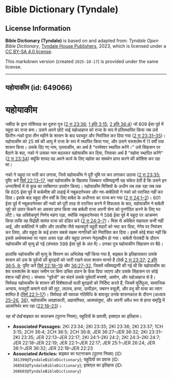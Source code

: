 # Bible Dictionary (Tyndale)

## License Information

**Bible Dictionary (Tyndale)** is based on and adapted from: _Tyndale Open Bible Dictionary_, [Tyndale House Publishers](https://tyndaleopenresources.com/), 2023, which is licensed under a [CC BY-SA 4.0 license](https://creativecommons.org/licenses/by-sa/4.0/legalcode.en).

This markdown version (created `2025-10-17`) is provided under the same license.



--------------------------------

## यहोयाकीम (id: 649066)

यहोयाकीम
========

जबीदा के द्वारा योशियाह का दूसरा पुत्र ([2 रा 23:36](https://ref.ly/2Kgs23:36); [1 इति 3:15](https://ref.ly/1Chr3:15); [2 इति 36:4](https://ref.ly/2Chr36:4)) जो 609 ईसा पूर्व में यहूदा का राजा बना। उसने अपने छोटे भाई यहोआहाज को राजा के रूप में प्रतिस्थापित किया जब उसे फ़िरौन\-नको द्वारा तीन महीने के शासन के बाद पदच्युत और निर्वासित कर दिया गया ([2 रा 23:31–35](https://ref.ly/2Kgs23:31-2Kgs23:35))। यहोयाकीम को 25 वर्ष की आयु में राजा के रूप में स्थापित किया गया, और उसने यरूशलेम में 11 वर्षों तक शासन किया। उसके दिए गए नाम, एलयाकीम, का अर्थ है "परमेश्वर स्थापित करेंगे।" उसे सिंहासन पर बैठाने के बाद, नको ने उसका नाम बदलकर यहोयाकीम कर दिया, जिसका अर्थ है "यहोवा स्थापित करेंगे" ([2 रा 23:34](https://ref.ly/2Kgs23:34)) क्यूंकि शायद वह अपने कार्य के लिए यहोवा का समर्थन प्राप्त करने की कोशिश कर रहा था।

नको ने यहूदा पर भारी कर लगाया, जिसे यहोयाकीम ने पूरी भूमि पर कर लगाकर उठाया ([2 रा 23:35](https://ref.ly/2Kgs23:35); पुष्टि करें [यिर्म 22:13–17](https://ref.ly/Jer22:13-Jer22:17), जहां यहोयाकीम के खिलाफ धिक्कार भविष्यद्वाणी यह संकेत देती है कि उसने इन धनराशियों में से कुछ का व्यक्तिगत उपयोग किया)। यहोयाकीम मिस्रियों के अधीन तब तक रहा जब तक कि 605 ईसा पूर्व में कर्कमीश की लड़ाई में नबूकदनेस्सर और नव\-बाबेलियों ने नको को पराजित नहीं कर दिया। इसके बाद यहूदा तीन वर्षों के लिए बाबेल के अधीनता का राज्य बन गया ([2 रा 24:1–2](https://ref.ly/2Kgs24:1-2Kgs24:2))। 601 ईसा पूर्व में नबूकदनेस्सर की नको को पूरी तरह से पराजित करने में विफलता के बाद, यहोयाकीम ने बाबेली जूऐ को उतार फेंकने का अवसर प्राप्त किया जब बाबेली राजा अपनी सेना को पुनर्गठित करने के लिए घर लौटे। यह अविवेकपूर्ण निर्णय महंगा पड़ा, क्योंकि नबूकदनेस्सर ने 598 ईसा पूर्व में यहूदा पर आक्रमण किया ताकि वह विद्रोही सामंत राजा को दंडित करे ([2 रा 24:3–7](https://ref.ly/2Kgs24:3-2Kgs24:7))। मिस्र से अपेक्षित सहायता कभी नहीं आई, और बाबेलियों ने दबीर और लाकीश जैसे महत्वपूर्ण यहूदी शहरों को नष्ट कर दिया, नेगेव पर नियंत्रण कर लिया, और यहूदा के कई हजार सबसे सक्षम नागरिकों को निर्वासित कर दिया। इसमें कोई शंका नहीं कि इससे अर्थव्यवस्था पर गहरा असर पड़ा और यहूदा लगभग नेतृत्वहीन हो गया। बाबेली घेराबंदी के दौरान यहोयाकीम की मृत्यु हो गई (संभवतः 598 ईसा पूर्व के अंत में)। उनका पुत्र यहोयाकीन सिंहासन पर बैठे।

हालांकि यहोयाकीम की मृत्यु के विवरण का अभिलेख नहीं किया गया है, बाइबल के इतिहासकार उसके शासन को उस के पूर्वजों की बुराइयों को जारी रखने वाला शासन मानते हैं (देखें [2 रा 23:37](https://ref.ly/2Kgs23:37); [2 इति 36:5, 8](https://ref.ly/2Chr36:5,2Chr36:8); पुष्टि करें [यिर्म 22:18–19](https://ref.ly/Jer22:18-Jer22:19) और [36:27–32](https://ref.ly/Jer36:27-Jer36:32), जिसमें भविष्यद्वाणी की गई थी कि यहोयाकीम का शव यरूशलेम के बाहर जमीन पर बिना उचित दफन के फेंक दिया जाएगा और उसके सिंहासन पर कोई वंशज नहीं होगा)। संभवतः "पूर्वजों" का संदर्भ उसके पूर्ववर्ती मनश्शे, आमोन, और यहोआहाज से है। यिर्मयाह यहोयाकीम के शासन की विशेषताओं वाली बुराइयों को निर्दिष्ट करते हैं, जिसमें मूर्तिपूजा, सामाजिक अन्याय, मजदूरी कमाने वाले की लूट, लालच, हत्या, उत्पीड़न, जबरन वसूली, और प्रभु की वाचा का त्याग शामिल है ([यिर्म 22:1–17](https://ref.ly/Jer22:1-Jer22:17))। यिर्मयाह की व्यापक गतिविधि के बावजूद उनके शासनकाल के दौरान (अध्याय [25–26](https://ref.ly/Jer25:1-Jer26:24), [36](https://ref.ly/Jer36:1-Jer36:32)), यहोयाकीम अवज्ञाकारी, अप्रायश्चित, आत्मसंतुष्ट, और अपनी अवैध रूप से प्राप्त समृद्धि में आत्मनिर्भर बना रहा ([22:18–23](https://ref.ly/Jer22:18-Jer22:23))।

*यह भी देखें* बाइबल का कालक्रम (पुराना नियम); यहूदियों के प्रवासी; इस्राएल का इतिहास।

* **Associated Passages:** 2KI 23:34; 2KI 23:35; 2KI 23:36; 2KI 23:37; 1CH 3:15; 2CH 36:4; 2CH 36:5; 2CH 36:8; JER 36:27–JER 36:32; 2KI 23:31–2KI 23:35; JER 22:13–JER 22:17; 2KI 24:1–2KI 24:2; 2KI 24:3–2KI 24:7; JER 22:18–JER 22:19; JER 22:1–JER 22:17; JER 25:1–JER 26:24; JER 36:1–JER 36:32; JER 22:18–JER 22:23
* **Associated Articles:** बाइबल का घटनाक्रम (पुराना नियम) (ID: `381399@TyndaleBibleDictionary`); यहूदियों का प्रवास (ID: `368583@TyndaleBibleDictionary`); इस्राएल का इतिहास  (ID: `368603@TyndaleBibleDictionary`)

